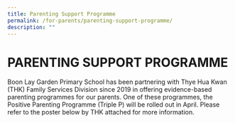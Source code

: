 ```yaml
---
title: Parenting Support Programme
permalink: /for-parents/parenting-support-programme/
description: ""
---
```

# PARENTING SUPPORT PROGRAMME


Boon Lay Garden Primary School has been partnering with Thye Hua Kwan (THK) Family Services Division since 2019 in offering evidence-based parenting programmes for our parents. One of these programmes, the Positive Parenting Programme (Triple P) will be rolled out in April. Please refer to the poster below by THK attached for more information. 
